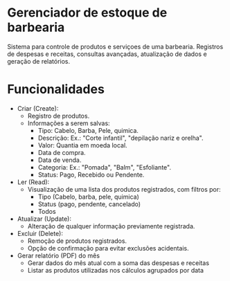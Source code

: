 # Gerenciador de estoque de barbearia
Sistema para controle de produtos e serviçoes de uma barbearia. Registros de despesas e receitas, consultas avançadas, atualização de dados e geração de relatórios.

# Funcionalidades
- Criar (Create):
    - Registro de produtos.
    - Informações a serem salvas:
        - Tipo: Cabelo, Barba, Pele, quimica.
        - Descrição: Ex.: "Corte infantil", "depilação nariz e orelha".
        - Valor: Quantia em moeda local.
        - Data de compra.
        - Data de venda.
        - Categoria: Ex.: "Pomada", "Balm", "Esfoliante".
        - Status: Pago, Recebido ou Pendente.
- Ler (Read):
    - Visualização de uma lista dos produtos registrados, com filtros por:
        - Tipo (Cabelo, barba, pele, quimica)
        - Status (pago, pendente, cancelado)
        - Todos
- Atualizar (Update):
    - Alteração de qualquer informação previamente registrada.
- Excluir (Delete):
    - Remoção de produtos registrados.
    - Opção de confirmação para evitar exclusões acidentais.
- Gerar relatório (PDF) do mês
    - Gerar dados do mês atual com a soma das despesas e receitas
    - Listar as produtos utilizadas nos cálculos agrupados por data